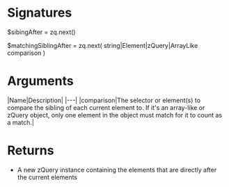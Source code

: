 <!-- start reference -->

# Signatures

$sibingAfter = zq.next()

$matchingSiblingAfter = zq.next( string|Element|zQuery|ArrayLike comparison )

# Arguments

|Name|Description|
|---|
|comparison|The selector or element(s) to compare the sibling of each current element to. If it's an array-like or zQuery object, only one element in the object must match for it to count as a match.|

# Returns

- A new zQuery instance containing the elements that are directly after the current elements

<!-- end reference -->
